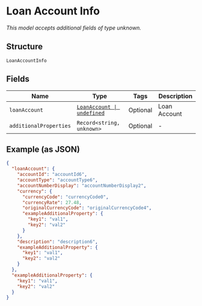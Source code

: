 
# Loan Account Info

*This model accepts additional fields of type unknown.*

## Structure

`LoanAccountInfo`

## Fields

| Name | Type | Tags | Description |
|  --- | --- | --- | --- |
| `loanAccount` | [`LoanAccount \| undefined`](../../doc/models/loan-account.md) | Optional | Loan Account |
| `additionalProperties` | `Record<string, unknown>` | Optional | - |

## Example (as JSON)

```json
{
  "loanAccount": {
    "accountId": "accountId6",
    "accountType": "accountType6",
    "accountNumberDisplay": "accountNumberDisplay2",
    "currency": {
      "currencyCode": "currencyCode0",
      "currencyRate": 27.48,
      "originalCurrencyCode": "originalCurrencyCode4",
      "exampleAdditionalProperty": {
        "key1": "val1",
        "key2": "val2"
      }
    },
    "description": "description6",
    "exampleAdditionalProperty": {
      "key1": "val1",
      "key2": "val2"
    }
  },
  "exampleAdditionalProperty": {
    "key1": "val1",
    "key2": "val2"
  }
}
```

